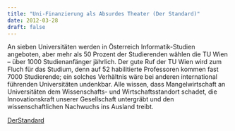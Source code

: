 ```yaml
---
title: "Uni-Finanzierung als Absurdes Theater (Der Standard)"
date: 2012-03-28
draft: false
---
```

<p>An sieben Universitäten werden in Österreich Informatik-Studien angeboten, aber mehr als 50 Prozent der Studierenden wählen die TU Wien – über 1000 Studienanfänger jährlich. Der gute Ruf der TU Wien wird zum Fluch für das Studium, denn auf 52 habilitierte Professoren kommen fast 7000 Studierende; ein solches Verhältnis wäre bei anderen international führenden Universitäten undenkbar. Alle wissen, dass Mangelwirtschaft an Universitäten dem Wissenschafts- und Wirtschaftsstandort schadet, die Innovationskraft unserer Gesellschaft untergräbt und den wissenschaftlichen Nachwuchs ins Ausland treibt.</p>
<p><a href="http://derstandard.at/1332324061514/Helmut-Veith-und-Hannes-Werthner-Uni-Finanzierung-als-absurdes-Theater">DerStandard</a></p>
